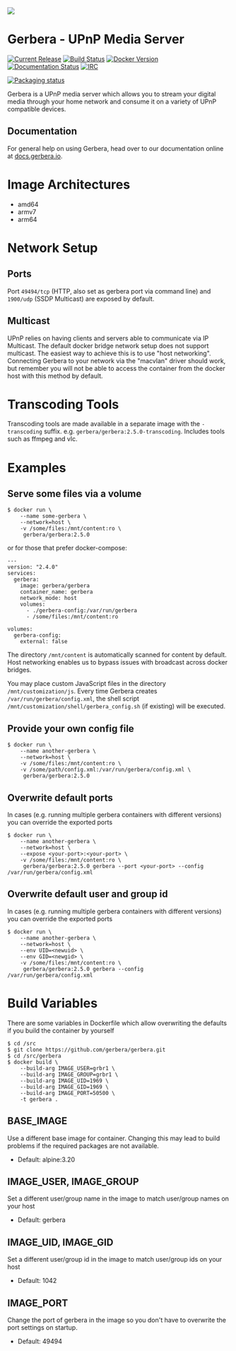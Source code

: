 <img src="https://github.com/gerbera/gerbera/blob/master/artwork/logo-horiz.png?raw=true" />

# Gerbera - UPnP Media Server

[![Current Release](https://img.shields.io/github/release/gerbera/gerbera.svg?style=for-the-badge)](https://github.com/gerbera/gerbera/releases/latest) [![Build Status](https://img.shields.io/github/actions/workflow/status/gerbera/gerbera/ci.yml?style=for-the-badge&branch=master)](https://github.com/gerbera/gerbera/actions?query=workflow%3A%22CI+validation%22+branch%3Amaster) [![Docker Version](https://img.shields.io/docker/v/gerbera/gerbera?color=teal&label=docker&logoColor=white&sort=semver&style=for-the-badge)](https://hub.docker.com/r/gerbera/gerbera/tags?name=2.) [![Documentation Status](https://img.shields.io/readthedocs/gerbera?style=for-the-badge)](http://docs.gerbera.io/en/stable/?badge=stable) [![IRC](https://img.shields.io/badge/IRC-on%20freenode-orange.svg?style=for-the-badge)](https://webchat.freenode.net/?channels=#gerbera)

[![Packaging status](https://repology.org/badge/tiny-repos/gerbera.svg?header=PACKAGES&style=for-the-badge)](https://repology.org/metapackage/gerbera/versions)

Gerbera is a UPnP media server which allows you to stream your digital media through your home network and consume it on a variety of UPnP compatible devices.

## Documentation
For general help on using Gerbera, head over to our documentation online at [docs.gerbera.io](https://docs.gerbera.io).

# Image Architectures
- amd64
- armv7
- arm64

# Network Setup

## Ports
Port `49494/tcp` (HTTP, also set as gerbera port via command line) and `1900/udp` (SSDP Multicast) are exposed by default.

## Multicast
UPnP relies on having clients and servers able to communicate via IP Multicast.
The default docker bridge network setup does not support multicast. The easiest way to achieve this is to use
"host networking".
Connecting Gerbera to your network via the "macvlan" driver should work, but remember you will not be
able to access the container from the docker host with this method by default.

# Transcoding Tools
Transcoding tools are made available in a separate image with the `-transcoding` suffix.
e.g. `gerbera/gerbera:2.5.0-transcoding`. Includes tools such as ffmpeg and vlc.

# Examples

## Serve some files via a volume
```console
$ docker run \
    --name some-gerbera \
    --network=host \
    -v /some/files:/mnt/content:ro \
     gerbera/gerbera:2.5.0
```

or for those that prefer docker-compose:

```console
---
version: "2.4.0"
services:
  gerbera:
    image: gerbera/gerbera
    container_name: gerbera
    network_mode: host
    volumes:
      - ./gerbera-config:/var/run/gerbera
      - /some/files:/mnt/content:ro

volumes:
  gerbera-config:
    external: false
```

The directory `/mnt/content` is automatically scanned for content by default.
Host networking enables us to bypass issues with broadcast across docker bridges.

You may place custom JavaScript files in the directory `/mnt/customization/js`.
Every time Gerbera creates `/var/run/gerbera/config.xml`, the shell script
`/mnt/customization/shell/gerbera_config.sh` (if existing) will be executed.

## Provide your own config file
```console
$ docker run \
    --name another-gerbera \
    --network=host \
    -v /some/files:/mnt/content:ro \
    -v /some/path/config.xml:/var/run/gerbera/config.xml \
     gerbera/gerbera:2.5.0
```

## Overwrite default ports

In cases (e.g. running multiple gerbera containers with different versions) you can override the exported ports

```console
$ docker run \
    --name another-gerbera \
    --network=host \
    --expose <your-port>:<your-port> \
    -v /some/files:/mnt/content:ro \
     gerbera/gerbera:2.5.0 gerbera --port <your-port> --config /var/run/gerbera/config.xml
```

## Overwrite default user and group id

In cases (e.g. running multiple gerbera containers with different versions) you can override the exported ports

```console
$ docker run \
    --name another-gerbera \
    --network=host \
    --env UID=<newuid> \
    --env GID=<newgid> \
    -v /some/files:/mnt/content:ro \
     gerbera/gerbera:2.5.0 gerbera --config /var/run/gerbera/config.xml
```

# Build Variables

There are some variables in Dockerfile which allow overwriting the defaults if you build the container by yourself

```console
$ cd /src
$ git clone https://github.com/gerbera/gerbera.git
$ cd /src/gerbera
$ docker build \
    --build-arg IMAGE_USER=grbr1 \
    --build-arg IMAGE_GROUP=grbr1 \
    --build-arg IMAGE_UID=1969 \
    --build-arg IMAGE_GID=1969 \
    --build-arg IMAGE_PORT=50500 \
    -t gerbera .
```

## BASE_IMAGE

Use a different base image for container. Changing this may lead to build problems if the required packages are not available.

- Default: alpine:3.20

## IMAGE_USER, IMAGE_GROUP

Set a different user/group name in the image to match user/group names on your host

- Default: gerbera

## IMAGE_UID, IMAGE_GID

Set a different user/group id in the image to match user/group ids on your host

- Default: 1042

## IMAGE_PORT

Change the port of gerbera in the image so you don't have to overwrite the port settings on startup.

- Default: 49494
